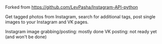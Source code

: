 Forked from https://github.com/LevPasha/Instagram-API-python

Get tagged photos from Instagram, search for additional tags, post single images to your Instagram and VK pages.

Instagram image grabbing/posting: mostly done
VK posting: not ready yet (and won't be done)
